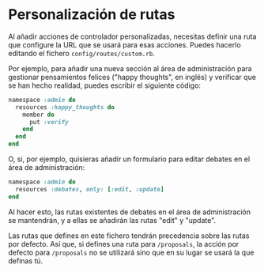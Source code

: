 # Personalización de rutas

Al añadir acciones de controlador personalizadas, necesitas definir una ruta que configure la URL que se usará para esas acciones. Puedes hacerlo editando el fichero `config/routes/custom.rb`.

Por ejemplo, para añadir una nueva sección al área de administración para gestionar pensamientos felices ("happy thoughts", en inglés) y verificar que se han hecho realidad, puedes escribir el siguiente código:

```ruby
namespace :admin do
  resources :happy_thoughts do
    member do
      put :verify
    end
  end
end
```

O, si, por ejemplo, quisieras añadir un formulario para editar debates en el área de administración:

```ruby
namespace :admin do
  resources :debates, only: [:edit, :update]
end
```

Al hacer esto, las rutas existentes de debates en el área de administración se mantendrán, y a ellas se añadirán las rutas "edit" y "update".

Las rutas que defines en este fichero tendrán precedencia sobre las rutas por defecto. Así que, si defines una ruta para `/proposals`, la acción por defecto para `/proposals` no se utilizará sino que en su lugar se usará la que definas tú.
